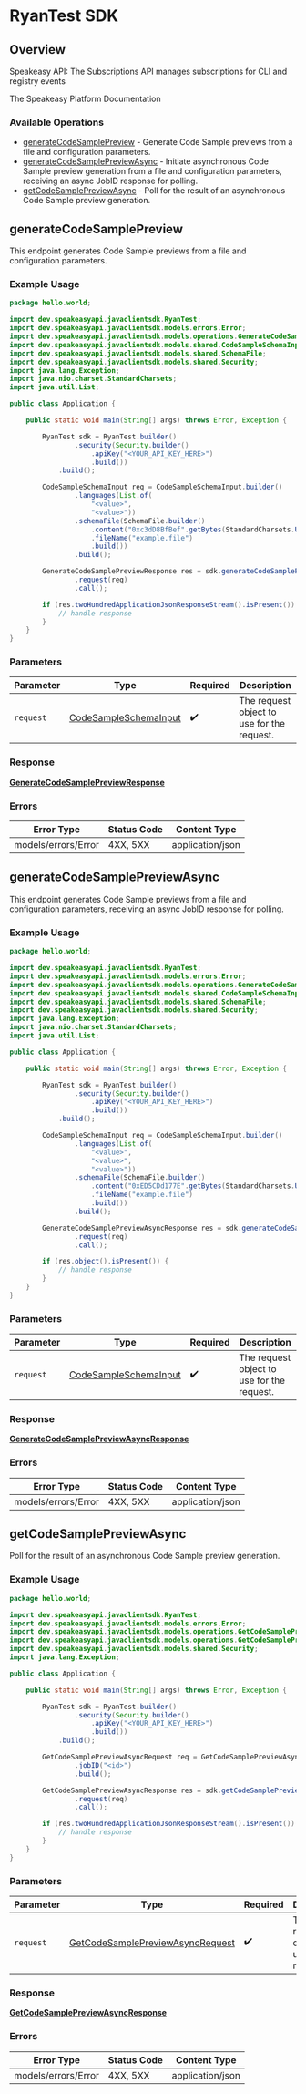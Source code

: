 # RyanTest SDK

## Overview

Speakeasy API: The Subscriptions API manages subscriptions for CLI and registry events

The Speakeasy Platform Documentation
</docs>

### Available Operations

* [generateCodeSamplePreview](#generatecodesamplepreview) - Generate Code Sample previews from a file and configuration parameters.
* [generateCodeSamplePreviewAsync](#generatecodesamplepreviewasync) - Initiate asynchronous Code Sample preview generation from a file and configuration parameters, receiving an async JobID response for polling.
* [getCodeSamplePreviewAsync](#getcodesamplepreviewasync) - Poll for the result of an asynchronous Code Sample preview generation.

## generateCodeSamplePreview

This endpoint generates Code Sample previews from a file and configuration parameters.

### Example Usage

```java
package hello.world;

import dev.speakeasyapi.javaclientsdk.RyanTest;
import dev.speakeasyapi.javaclientsdk.models.errors.Error;
import dev.speakeasyapi.javaclientsdk.models.operations.GenerateCodeSamplePreviewResponse;
import dev.speakeasyapi.javaclientsdk.models.shared.CodeSampleSchemaInput;
import dev.speakeasyapi.javaclientsdk.models.shared.SchemaFile;
import dev.speakeasyapi.javaclientsdk.models.shared.Security;
import java.lang.Exception;
import java.nio.charset.StandardCharsets;
import java.util.List;

public class Application {

    public static void main(String[] args) throws Error, Exception {

        RyanTest sdk = RyanTest.builder()
                .security(Security.builder()
                    .apiKey("<YOUR_API_KEY_HERE>")
                    .build())
            .build();

        CodeSampleSchemaInput req = CodeSampleSchemaInput.builder()
                .languages(List.of(
                    "<value>",
                    "<value>"))
                .schemaFile(SchemaFile.builder()
                    .content("0xc3dD8BfBef".getBytes(StandardCharsets.UTF_8))
                    .fileName("example.file")
                    .build())
                .build();

        GenerateCodeSamplePreviewResponse res = sdk.generateCodeSamplePreview()
                .request(req)
                .call();

        if (res.twoHundredApplicationJsonResponseStream().isPresent()) {
            // handle response
        }
    }
}
```

### Parameters

| Parameter                                                             | Type                                                                  | Required                                                              | Description                                                           |
| --------------------------------------------------------------------- | --------------------------------------------------------------------- | --------------------------------------------------------------------- | --------------------------------------------------------------------- |
| `request`                                                             | [CodeSampleSchemaInput](../../models/shared/CodeSampleSchemaInput.md) | :heavy_check_mark:                                                    | The request object to use for the request.                            |

### Response

**[GenerateCodeSamplePreviewResponse](../../models/operations/GenerateCodeSamplePreviewResponse.md)**

### Errors

| Error Type          | Status Code         | Content Type        |
| ------------------- | ------------------- | ------------------- |
| models/errors/Error | 4XX, 5XX            | application/json    |

## generateCodeSamplePreviewAsync

This endpoint generates Code Sample previews from a file and configuration parameters, receiving an async JobID response for polling.

### Example Usage

```java
package hello.world;

import dev.speakeasyapi.javaclientsdk.RyanTest;
import dev.speakeasyapi.javaclientsdk.models.errors.Error;
import dev.speakeasyapi.javaclientsdk.models.operations.GenerateCodeSamplePreviewAsyncResponse;
import dev.speakeasyapi.javaclientsdk.models.shared.CodeSampleSchemaInput;
import dev.speakeasyapi.javaclientsdk.models.shared.SchemaFile;
import dev.speakeasyapi.javaclientsdk.models.shared.Security;
import java.lang.Exception;
import java.nio.charset.StandardCharsets;
import java.util.List;

public class Application {

    public static void main(String[] args) throws Error, Exception {

        RyanTest sdk = RyanTest.builder()
                .security(Security.builder()
                    .apiKey("<YOUR_API_KEY_HERE>")
                    .build())
            .build();

        CodeSampleSchemaInput req = CodeSampleSchemaInput.builder()
                .languages(List.of(
                    "<value>",
                    "<value>",
                    "<value>"))
                .schemaFile(SchemaFile.builder()
                    .content("0xED5CDd177E".getBytes(StandardCharsets.UTF_8))
                    .fileName("example.file")
                    .build())
                .build();

        GenerateCodeSamplePreviewAsyncResponse res = sdk.generateCodeSamplePreviewAsync()
                .request(req)
                .call();

        if (res.object().isPresent()) {
            // handle response
        }
    }
}
```

### Parameters

| Parameter                                                             | Type                                                                  | Required                                                              | Description                                                           |
| --------------------------------------------------------------------- | --------------------------------------------------------------------- | --------------------------------------------------------------------- | --------------------------------------------------------------------- |
| `request`                                                             | [CodeSampleSchemaInput](../../models/shared/CodeSampleSchemaInput.md) | :heavy_check_mark:                                                    | The request object to use for the request.                            |

### Response

**[GenerateCodeSamplePreviewAsyncResponse](../../models/operations/GenerateCodeSamplePreviewAsyncResponse.md)**

### Errors

| Error Type          | Status Code         | Content Type        |
| ------------------- | ------------------- | ------------------- |
| models/errors/Error | 4XX, 5XX            | application/json    |

## getCodeSamplePreviewAsync

Poll for the result of an asynchronous Code Sample preview generation.

### Example Usage

```java
package hello.world;

import dev.speakeasyapi.javaclientsdk.RyanTest;
import dev.speakeasyapi.javaclientsdk.models.errors.Error;
import dev.speakeasyapi.javaclientsdk.models.operations.GetCodeSamplePreviewAsyncRequest;
import dev.speakeasyapi.javaclientsdk.models.operations.GetCodeSamplePreviewAsyncResponse;
import dev.speakeasyapi.javaclientsdk.models.shared.Security;
import java.lang.Exception;

public class Application {

    public static void main(String[] args) throws Error, Exception {

        RyanTest sdk = RyanTest.builder()
                .security(Security.builder()
                    .apiKey("<YOUR_API_KEY_HERE>")
                    .build())
            .build();

        GetCodeSamplePreviewAsyncRequest req = GetCodeSamplePreviewAsyncRequest.builder()
                .jobID("<id>")
                .build();

        GetCodeSamplePreviewAsyncResponse res = sdk.getCodeSamplePreviewAsync()
                .request(req)
                .call();

        if (res.twoHundredApplicationJsonResponseStream().isPresent()) {
            // handle response
        }
    }
}
```

### Parameters

| Parameter                                                                                       | Type                                                                                            | Required                                                                                        | Description                                                                                     |
| ----------------------------------------------------------------------------------------------- | ----------------------------------------------------------------------------------------------- | ----------------------------------------------------------------------------------------------- | ----------------------------------------------------------------------------------------------- |
| `request`                                                                                       | [GetCodeSamplePreviewAsyncRequest](../../models/operations/GetCodeSamplePreviewAsyncRequest.md) | :heavy_check_mark:                                                                              | The request object to use for the request.                                                      |

### Response

**[GetCodeSamplePreviewAsyncResponse](../../models/operations/GetCodeSamplePreviewAsyncResponse.md)**

### Errors

| Error Type          | Status Code         | Content Type        |
| ------------------- | ------------------- | ------------------- |
| models/errors/Error | 4XX, 5XX            | application/json    |